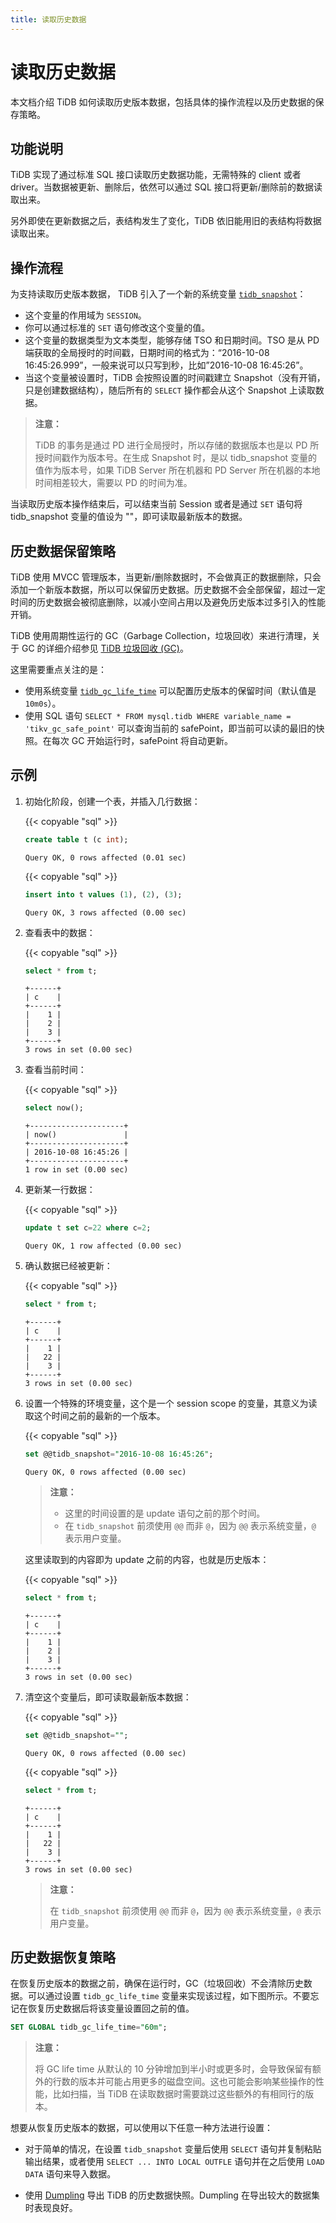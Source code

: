 ```yaml
---
title: 读取历史数据
---
```


# 读取历史数据

本文档介绍 TiDB 如何读取历史版本数据，包括具体的操作流程以及历史数据的保存策略。

## 功能说明

TiDB 实现了通过标准 SQL 接口读取历史数据功能，无需特殊的 client 或者 driver。当数据被更新、删除后，依然可以通过 SQL 接口将更新/删除前的数据读取出来。

另外即使在更新数据之后，表结构发生了变化，TiDB 依旧能用旧的表结构将数据读取出来。

## 操作流程

为支持读取历史版本数据， TiDB 引入了一个新的系统变量 [`tidb_snapshot`](/system-variables.md#tidb_snapshot)：

- 这个变量的作用域为 `SESSION`。
- 你可以通过标准的 `SET` 语句修改这个变量的值。
- 这个变量的数据类型为文本类型，能够存储 TSO 和日期时间。TSO 是从 PD 端获取的全局授时的时间戳，日期时间的格式为：“2016-10-08 16:45:26.999”，一般来说可以只写到秒，比如”2016-10-08 16:45:26”。
- 当这个变量被设置时，TiDB 会按照设置的时间戳建立 Snapshot（没有开销，只是创建数据结构），随后所有的 `SELECT` 操作都会从这个 Snapshot 上读取数据。

> **注意：**
>
> TiDB 的事务是通过 PD 进行全局授时，所以存储的数据版本也是以 PD 所授时间戳作为版本号。在生成 Snapshot 时，是以 tidb_snapshot 变量的值作为版本号，如果 TiDB Server 所在机器和 PD Server 所在机器的本地时间相差较大，需要以 PD 的时间为准。

当读取历史版本操作结束后，可以结束当前 Session 或者是通过 `SET` 语句将 tidb_snapshot 变量的值设为 ""，即可读取最新版本的数据。

## 历史数据保留策略

TiDB 使用 MVCC 管理版本，当更新/删除数据时，不会做真正的数据删除，只会添加一个新版本数据，所以可以保留历史数据。历史数据不会全部保留，超过一定时间的历史数据会被彻底删除，以减小空间占用以及避免历史版本过多引入的性能开销。

TiDB 使用周期性运行的 GC（Garbage Collection，垃圾回收）来进行清理，关于 GC 的详细介绍参见 [TiDB 垃圾回收 (GC)](/garbage-collection-overview.md)。

这里需要重点关注的是：

- 使用系统变量 [`tidb_gc_life_time`](/system-variables.md#tidb_gc_life_time-从-v50-版本开始引入) 可以配置历史版本的保留时间（默认值是 `10m0s`）。
- 使用 SQL 语句 `SELECT * FROM mysql.tidb WHERE variable_name = 'tikv_gc_safe_point'` 可以查询当前的 safePoint，即当前可以读的最旧的快照。在每次 GC 开始运行时，safePoint 将自动更新。

## 示例

1. 初始化阶段，创建一个表，并插入几行数据：

    {{< copyable "sql" >}}

    ```sql
    create table t (c int);
    ```

    ```
    Query OK, 0 rows affected (0.01 sec)
    ```

    {{< copyable "sql" >}}

    ```sql
    insert into t values (1), (2), (3);
    ```

    ```
    Query OK, 3 rows affected (0.00 sec)
    ```

2. 查看表中的数据：

    {{< copyable "sql" >}}

    ```sql
    select * from t;
    ```

    ```
    +------+
    | c    |
    +------+
    |    1 |
    |    2 |
    |    3 |
    +------+
    3 rows in set (0.00 sec)
    ```

3. 查看当前时间：

    {{< copyable "sql" >}}

    ```sql
    select now();
    ```

    ```
    +---------------------+
    | now()               |
    +---------------------+
    | 2016-10-08 16:45:26 |
    +---------------------+
    1 row in set (0.00 sec)
    ```

4. 更新某一行数据：

    {{< copyable "sql" >}}

    ```sql
    update t set c=22 where c=2;
    ```

    ```
    Query OK, 1 row affected (0.00 sec)
    ```

5. 确认数据已经被更新：

    {{< copyable "sql" >}}

    ```sql
    select * from t;
    ```

    ```
    +------+
    | c    |
    +------+
    |    1 |
    |   22 |
    |    3 |
    +------+
    3 rows in set (0.00 sec)
    ```

6. 设置一个特殊的环境变量，这个是一个 session scope 的变量，其意义为读取这个时间之前的最新的一个版本。

    {{< copyable "sql" >}}

    ```sql
    set @@tidb_snapshot="2016-10-08 16:45:26";
    ```

    ```
    Query OK, 0 rows affected (0.00 sec)
    ```

    > **注意：**
    >
    > - 这里的时间设置的是 update 语句之前的那个时间。
    > - 在 `tidb_snapshot` 前须使用 `@@` 而非 `@`，因为 `@@` 表示系统变量，`@` 表示用户变量。

    这里读取到的内容即为 update 之前的内容，也就是历史版本：

    {{< copyable "sql" >}}

    ```sql
    select * from t;
    ```

    ```
    +------+
    | c    |
    +------+
    |    1 |
    |    2 |
    |    3 |
    +------+
    3 rows in set (0.00 sec)
    ```

7. 清空这个变量后，即可读取最新版本数据：

    {{< copyable "sql" >}}

    ```sql
    set @@tidb_snapshot="";
    ```

    ```
    Query OK, 0 rows affected (0.00 sec)
    ```

    {{< copyable "sql" >}}

    ```sql
    select * from t;
    ```

    ```
    +------+
    | c    |
    +------+
    |    1 |
    |   22 |
    |    3 |
    +------+
    3 rows in set (0.00 sec)
    ```

    > **注意：**
    >
    > 在 `tidb_snapshot` 前须使用 `@@` 而非 `@`，因为 `@@` 表示系统变量，`@` 表示用户变量。

## 历史数据恢复策略

在恢复历史版本的数据之前，确保在运行时，GC（垃圾回收）不会清除历史数据。可以通过设置 `tidb_gc_life_time` 变量来实现该过程，如下图所示。不要忘记在恢复历史数据后将该变量设置回之前的值。

```sql
SET GLOBAL tidb_gc_life_time="60m";
```

> **注意：**
>
> 将 GC life time 从默认的 10 分钟增加到半小时或更多时，会导致保留有额外的行数的版本并可能占用更多的磁盘空间。这也可能会影响某些操作的性能，比如扫描，当 TiDB 在读取数据时需要跳过这些额外的有相同行的版本。

想要从恢复历史版本的数据，可以使用以下任意一种方法进行设置：

- 对于简单的情况，在设置 `tidb_snapshot` 变量后使用 `SELECT` 语句并复制粘贴输出结果，或者使用 `SELECT ... INTO LOCAL OUTFLE` 语句并在之后使用 `LOAD DATA` 语句来导入数据。

- 使用 [Dumpling](/dumpling-overview.md#导出-tidb-的历史数据快照) 导出 TiDB 的历史数据快照。Dumpling 在导出较大的数据集时表现良好。